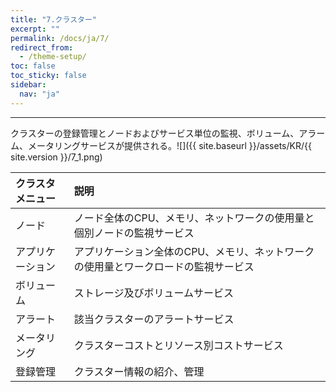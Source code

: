 ```yaml
---
title: "7.クラスター"
excerpt: ""
permalink: /docs/ja/7/
redirect_from:
  - /theme-setup/
toc: false
toc_sticky: false
sidebar:
  nav: "ja"
---
```



---

クラスターの登録管理とノードおよびサービス単位の監視、ボリューム、アラーム、メータリングサービスが提供される。![]({{ site.baseurl }}/assets/KR/{{ site.version }}/7_1.png)

| クラスタメニュー | 説明 |
| :--- | :--- |
| ノード | ノード全体のCPU、メモリ、ネットワークの使用量と個別ノードの監視サービス |
| アプリケーション | アプリケーション全体のCPU、メモリ、ネットワークの使用量とワークロードの監視サービス |
| ボリューム | ストレージ及びボリュームサービス |
| アラート | 該当クラスターのアラートサービス |
| メータリング | クラスターコストとリソース別コストサービス |
| 登録管理 | クラスター情報の紹介、管理 |
